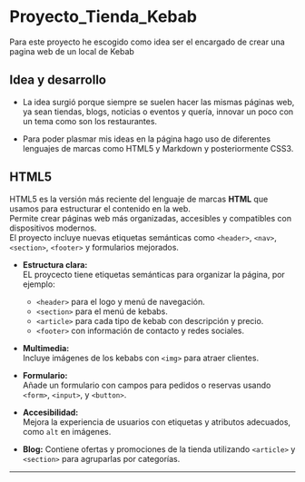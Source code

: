 # Proyecto_Tienda_Kebab

Para este proyecto he escogido como idea ser el encargado de crear una pagina web de un local de Kebab

## Idea y desarrollo
- La idea surgió porque siempre se suelen hacer las mismas páginas web, ya sean tiendas, blogs, noticias o eventos y quería, innovar un poco con un tema como son los restaurantes.

- Para poder plasmar mis ideas en la página hago uso de diferentes lenguajes de marcas como HTML5 y Markdown y posteriormente CSS3.

## HTML5

HTML5 es la versión más reciente del lenguaje de marcas **HTML** que usamos para estructurar el contenido en la web.  
Permite crear páginas web más organizadas, accesibles y compatibles con dispositivos modernos.  
El proyecto incluye nuevas etiquetas semánticas como `<header>`, `<nav>`, `<section>`, `<footer>` y formularios mejorados.

- **Estructura clara:**  
  EL proycecto tiene etiquetas semánticas para organizar la página, por ejemplo:  
  - `<header>` para el logo y menú de navegación.  
  - `<section>` para el menú de kebabs.  
  - `<article>` para cada tipo de kebab con descripción y precio.  
  - `<footer>` con información de contacto y redes sociales.

- **Multimedia:**  
  Incluye imágenes de los kebabs con `<img>` para atraer clientes.

- **Formulario:**  
  Añade un formulario con campos para pedidos o reservas usando `<form>`, `<input>`, y `<button>`.

- **Accesibilidad:**  
  Mejora la experiencia de usuarios con etiquetas y atributos adecuados, como `alt` en imágenes.
  
- **Blog:**
  Contiene ofertas y promociones de la tienda utilizando `<article>` y `<section>` para agruparlas por categorías. 
---

 
